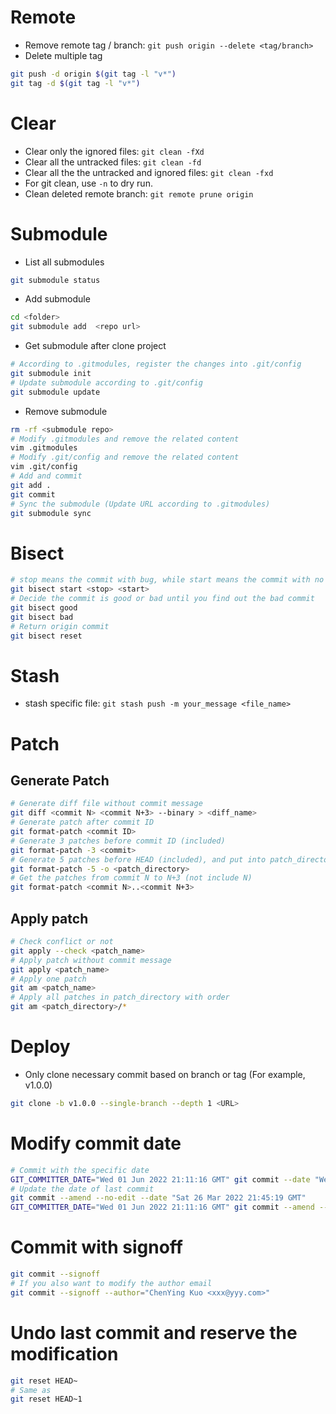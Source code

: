 # Remote

* Remove remote tag / branch: `git push origin --delete <tag/branch>`
* Delete multiple tag
```bash
git push -d origin $(git tag -l "v*")
git tag -d $(git tag -l "v*")
```

# Clear
* Clear only the ignored files: `git clean -fXd`
* Clear all the untracked files: `git clean -fd`
* Clear all the the untracked and ignored files: `git clean -fxd`
* For git clean, use `-n` to dry run.
* Clean deleted remote branch: `git remote prune origin`

# Submodule
* List all submodules
```bash
git submodule status
```
* Add submodule
```bash
cd <folder>
git submodule add  <repo url>
```
* Get submodule after clone project
```bash
# According to .gitmodules, register the changes into .git/config
git submodule init
# Update submodule according to .git/config
git submodule update
```
* Remove submodule
```bash
rm -rf <submodule repo>
# Modify .gitmodules and remove the related content
vim .gitmodules
# Modify .git/config and remove the related content
vim .git/config
# Add and commit
git add .
git commit 
# Sync the submodule (Update URL according to .gitmodules)
git submodule sync
```

# Bisect
```bash
# stop means the commit with bug, while start means the commit with no bug
git bisect start <stop> <start>
# Decide the commit is good or bad until you find out the bad commit
git bisect good
git bisect bad
# Return origin commit
git bisect reset
```

# Stash
* stash specific file: `git stash push -m your_message <file_name>`

# Patch
## Generate Patch
```bash
# Generate diff file without commit message
git diff <commit N> <commit N+3> --binary > <diff_name>
# Generate patch after commit ID
git format-patch <commit ID>
# Generate 3 patches before commit ID (included)
git format-patch -3 <commit>
# Generate 5 patches before HEAD (included), and put into patch_directory
git format-patch -5 -o <patch_directory>
# Get the patches from commit N to N+3 (not include N)
git format-patch <commit N>..<commit N+3>
```

## Apply patch
```bash
# Check conflict or not
git apply --check <patch_name>
# Apply patch without commit message
git apply <patch_name>
# Apply one patch
git am <patch_name>
# Apply all patches in patch_directory with order
git am <patch_directory>/*
```

# Deploy
* Only clone necessary commit based on branch or tag (For example, v1.0.0)
```bash
git clone -b v1.0.0 --single-branch --depth 1 <URL>
```

# Modify commit date

```bash
# Commit with the specific date
GIT_COMMITTER_DATE="Wed 01 Jun 2022 21:11:16 GMT" git commit --date "Wed 01 Jun 2022 21:11:16 GMT"
# Update the date of last commit
git commit --amend --no-edit --date "Sat 26 Mar 2022 21:45:19 GMT"
GIT_COMMITTER_DATE="Wed 01 Jun 2022 21:11:16 GMT" git commit --amend --no-edit --date "Wed 01 Jun 2022 21:11:16 GMT"
```

# Commit with signoff

```bash
git commit --signoff
# If you also want to modify the author email
git commit --signoff --author="ChenYing Kuo <xxx@yyy.com>"
```

# Undo last commit and reserve the modification

```bash
git reset HEAD~
# Same as
git reset HEAD~1
```
